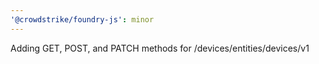 ```yaml
---
'@crowdstrike/foundry-js': minor
---
```


Adding GET, POST, and PATCH methods for /devices/entities/devices/v1
